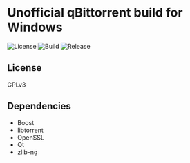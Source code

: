 # Unofficial qBittorrent build for Windows
![License](https://img.shields.io/github/license/qupo1/qbt_build?cacheSeconds=72000)
![Build](https://img.shields.io/github/actions/workflow/status/qupo1/qbt_build/build.yaml?branch=main&cacheSeconds=3600)
![Release](https://img.shields.io/github/release-date/qupo1/qbt_build?cacheSeconds=7200)
## License
GPLv3
## Dependencies
- Boost
- libtorrent
- OpenSSL
- Qt
- zlib-ng
